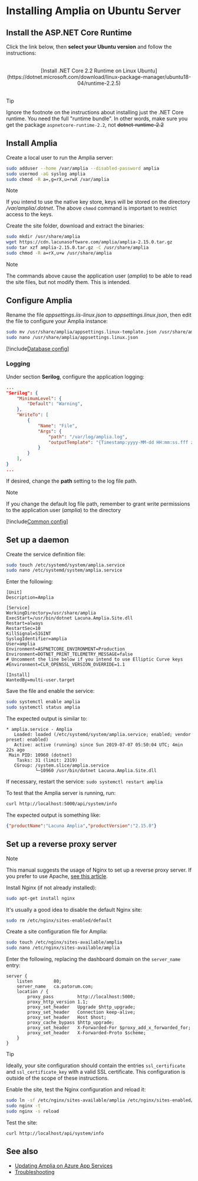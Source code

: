 ﻿# Installing Amplia on Ubuntu Server

<!-- https://docs.microsoft.com/en-us/aspnet/core/host-and-deploy/linux-nginx?view=aspnetcore-2.2 -->

## Install the ASP.NET Core Runtime

Click the link below, then **select your Ubuntu version** and follow the instructions:

<br />
<center>
[Install .NET Core 2.2 Runtime on Linux Ubuntu](https://dotnet.microsoft.com/download/linux-package-manager/ubuntu18-04/runtime-2.2.5)
</center>
<br />

> [!TIP]
> Ignore the footnote on the instructions about installing just the .NET Core runtime. You need the full "runtime bundle". In other words, make sure you get the package `aspnetcore-runtime-2.2`, not ~~dotnet-runtime-2.2~~

## Install Amplia

Create a local user to run the Amplia server:

```sh
sudo adduser --home /var/amplia --disabled-password amplia
sudo usermod -aG syslog amplia
sudo chmod -R a=,g=rX,u=rwX /var/amplia
```

> [!NOTE]
> If you intend to use the native key store, keys will be stored on the directory */var/amplia/.dotnet*. The above `chmod` command is important to restrict access to the keys.

Create the site folder, download and extract the binaries:

```sh
sudo mkdir /usr/share/amplia
wget https://cdn.lacunasoftware.com/amplia/amplia-2.15.0.tar.gz
sudo tar xzf amplia-2.15.0.tar.gz -C /usr/share/amplia
sudo chmod -R a=rX,u+w /usr/share/amplia
```

> [!NOTE]
> The commands above cause the application user (*amplia*) to be able to read the site files, but not modify them. This is intended.

## Configure Amplia

Rename the file *appsettings.iis-linux.json* to *appsettings.linux.json*, then edit the file to configure your Amplia instance:

```sh
sudo mv /usr/share/amplia/appsettings.linux-template.json /usr/share/amplia/appsettings.linux.json
sudo nano /usr/share/amplia/appsettings.linux.json
```

[!include[Database config](../includes/database-config.md)]

### Logging

Under section **Serilog**, configure the application logging:

```json
...
"Serilog": {
	"MinimumLevel": {
		"Default": "Warning",
	},
	"WriteTo": [
		{
			"Name": "File",
			"Args": {
				"path": "/var/log/amplia.log",
				"outputTemplate": "{Timestamp:yyyy-MM-dd HH:mm:ss.fff zzz} [{Level:u3}] [{SourceContext}] {Message:lj}{NewLine}{Exception}",
			}
		}
	],
}
...
```

If desired, change the **path** setting to the log file path.

> [!NOTE]
> If you change the default log file path, remember to grant write permissions to the application user (*amplia*) to the directory

[!include[Common config](../includes/common-config.md)]

## Set up a daemon

Create the service definition file:

```sh
sudo touch /etc/systemd/system/amplia.service
sudo nano /etc/systemd/system/amplia.service
```

Enter the following:

```
[Unit]
Description=Amplia

[Service]
WorkingDirectory=/usr/share/amplia
ExecStart=/usr/bin/dotnet Lacuna.Amplia.Site.dll
Restart=always
RestartSec=10
KillSignal=SIGINT
SyslogIdentifier=amplia
User=amplia
Environment=ASPNETCORE_ENVIRONMENT=Production
Environment=DOTNET_PRINT_TELEMETRY_MESSAGE=false
# Uncomment the line below if you intend to use Elliptic Curve keys
#Environment=CLR_OPENSSL_VERSION_OVERRIDE=1.1

[Install]
WantedBy=multi-user.target
```

Save the file and enable the service:

```sh
sudo systemctl enable amplia
sudo systemctl status amplia
```

The expected output is similar to:

```
* amplia.service - Amplia
   Loaded: loaded (/etc/systemd/system/amplia.service; enabled; vendor preset: enabled)
   Active: active (running) since Sun 2019-07-07 05:50:04 UTC; 4min 22s ago
 Main PID: 10960 (dotnet)
    Tasks: 31 (limit: 2319)
   CGroup: /system.slice/amplia.service
           └─10960 /usr/bin/dotnet Lacuna.Amplia.Site.dll
```

If necessary, restart the service: `sudo systemctl restart amplia`

To test that the Amplia server is running, run:

```sh
curl http://localhost:5000/api/system/info
```

The expected output is something like:

```json
{"productName":"Lacuna Amplia","productVersion":"2.15.0"}
```

## Set up a reverse proxy server

> [!NOTE]
> This manual suggests the usage of Nginx to set up a reverse proxy server. If you prefer to use Apache, [see this article](https://docs.microsoft.com/en-us/aspnet/core/host-and-deploy/linux-apache?view=aspnetcore-2.2#configure-apache).

Install Nginx (if not already installed):

```sh
sudo apt-get install nginx
```

It's usually a good idea to disable the default Nginx site: 

```sh
sudo rm /etc/nginx/sites-enabled/default
```

Create a site configuration file for Amplia:

```sh
sudo touch /etc/nginx/sites-available/amplia
sudo nano /etc/nginx/sites-available/amplia
```

Enter the following, replacing the dashboard domain on the `server_name` entry:

```nginx
server {
    listen        80;
    server_name   ca.patorum.com;
    location / {
        proxy_pass         http://localhost:5000;
        proxy_http_version 1.1;
        proxy_set_header   Upgrade $http_upgrade;
        proxy_set_header   Connection keep-alive;
        proxy_set_header   Host $host;
        proxy_cache_bypass $http_upgrade;
        proxy_set_header   X-Forwarded-For $proxy_add_x_forwarded_for;
        proxy_set_header   X-Forwarded-Proto $scheme;
    }
}
```

> [!TIP]
> Ideally, your site configuration should contain the entries `ssl_certificate` and `ssl_certificate_key` with a valid SSL certificate. This configuration is outside of the scope of these instructions.

Enable the site, test the Nginx configuration and reload it:

```sh
sudo ln -sf /etc/nginx/sites-available/amplia /etc/nginx/sites-enabled/amplia
sudo nginx -t
sudo nginx -s reload
```

Test the site:

```
curl http://localhost/api/system/info
```

## See also

* [Updating Amplia on Azure App Services](update.md)
* [Troubleshooting](troubleshoot/index.md)
